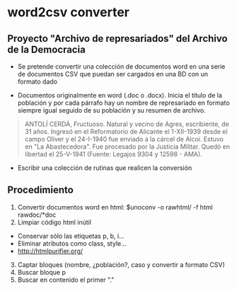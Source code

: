 # word2csv converter
## Proyecto "Archivo de represariados" del Archivo de la Democracia

- Se pretende convertir una colección de documentos word en una serie de
documentos CSV que puedan ser cargados en una BD con un formato dado

- Documentos originalmente en word (.doc o .docx). Inicia el título de la
población y por cada párrafo hay un nombre de represariado en formato siempre
igual seguido de su población y su resumen de archivo.
>ANTOLÍ CERDÁ, Fructuoso. Natural y vecino de Agres, escribiente, de 31
años. Ingresó en el Reformatorio de Alicante el 1-XII-1939 desde el
campo Oliver y el 24-I-1940 fue enviado a la cárcel de Alcoi. Estuvo
en &quot;La Abastecedora&quot;. Fue procesado por la Justicia
Militar. Quedó en libertad el 25-V-1941 (Fuente: Legajos 9304 y
12598 - AMA).

- Escribir una colección de rutinas que realicen la conversión

## Procedimiento

1. Convertir documentos word en html: $unoconv -o rawhtml/ -f html rawdoc/*doc
2. Limpiar código html inútil
 - Conservar sólo las etiquetas p, b, i...
 - Eliminar atributos como class, style...
 - http://htmlpurifier.org/
3. Captar bloques (nombre, ¿población?, caso y convertir a formato CSV)
 1. Buscar bloque p
 1. Buscar en contenido el primer "."
